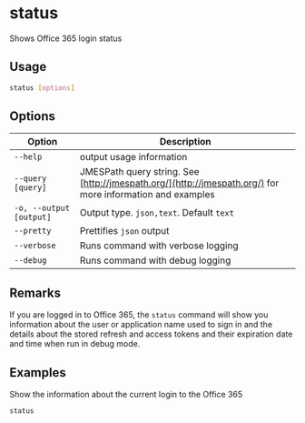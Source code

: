 # status

Shows Office 365 login status

## Usage

```sh
status [options]
```

## Options

Option|Description
------|-----------
`--help`|output usage information
`--query [query]`|JMESPath query string. See [http://jmespath.org/](http://jmespath.org/) for more information and examples
`-o, --output [output]`|Output type. `json,text`. Default `text`
`--pretty`|Prettifies `json` output
`--verbose`|Runs command with verbose logging
`--debug`|Runs command with debug logging

## Remarks

If you are logged in to Office 365, the `status` command will show you information about the user or application name used to sign in and the details about the stored refresh and access tokens and their expiration date and time when run in debug mode.

## Examples

Show the information about the current login to the Office 365

```sh
status
```
